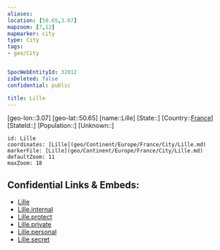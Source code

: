 ```yaml
---
aliases: 
location: [50.65,3.07]
mapzoom: [7,12] 
mapmarker: city 
type: City
tags:
- geo/City


SpocWebEntityId: 32012
isDeleted: false
confidential: public

title: Lille
---
```

[geo-lon::3.07]
[geo-lat::50.65]
[name::Lille]
[State::]
[Country::[France](geo/Continent/Europe/France.md)]
[StateId::]
[Population::]
[Unknown::]


```leaflet
id: Lille
coordinates: [Lille](geo/Continent/Europe/France/City/Lille.md)
markerFile: [Lille](geo/Continent/Europe/France/City/Lille.md)
defaultZoom: 11 
maxZoom: 18
```


## Confidential Links & Embeds: 
- [Lille](../../../../../../_public/geo/Continent/Europe/France/City/Lille.md) 
- [Lille.internal](../../../../../../_internal/geo/Continent/Europe/France/City/Lille.internal.md) 
- [Lille.protect](../../../../../../_protect/geo/Continent/Europe/France/City/Lille.protect.md) 
- [Lille.private](../../../../../../_private/geo/Continent/Europe/France/City/Lille.private.md) 
- [Lille.personal](../../../../../../_personal/geo/Continent/Europe/France/City/Lille.personal.md) 
- [Lille.secret](../../../../../../_secret/geo/Continent/Europe/France/City/Lille.secret.md) 
